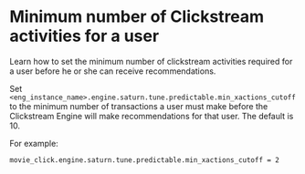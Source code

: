# Minimum number of Clickstream activities for a user

Learn how to set the minimum number of clickstream activities required for a user before he or she can receive recommendations.

Set `<eng_instance_name>.engine.saturn.tune.predictable.min_xactions_cutoff` to the minimum number of transactions a user must make before the Clickstream Engine will make recommendations for that user. The default is 10.

For example:

```
movie_click.engine.saturn.tune.predictable.min_xactions_cutoff = 2
```


